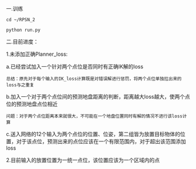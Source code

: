 一.训练

    cd ~/RPSN_2

    python run.py


二.目前进度：

1.未添加正确Planner_loss:

  a.已经尝试加入一个针对两个点位是否同时有正确IK解的loss

    总结：原先对于每个输入的IK_loss计算既是对错误解进行惩罚，将两个点位单独拉出来的loss与之重复

  b.加入一个对于两个点位间的预测地盘距离的判断，距离越大loss越大，使两个点位的预测地盘点位相近

    问题：对于两个点位距离本来就很大，不可能在一个地盘位置同时有解的情况不进行该loss计算

  c.送入网络的12个输入为两个点位的位置、位姿，第二组皆为放置目标物体的位置，对于该点位，预测出来的点位应该在一个有限范围内，对于超出该范围添加loss

2.目前输入的放置位置为一统一点位，该位置应该为一个区域内的点
